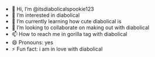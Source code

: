 - 👋 Hi, I’m @itsdiabolicalspookie123
- 👀 I’m interested in diabolical
- 🌱 I’m currently learning how cute diabolical is
- 💞️ I’m looking to collaborate on making out with diabolical
- 📫 How to reach me in gorilla tag with diabolical
- 😄 Pronouns: yes
- ⚡ Fun fact: i am in love with diabolical

<!---
itsdiabolicalspookie123/itsdiabolicalspookie123 is a ✨ special ✨ repository because its `README.md` (this file) appears on your GitHub profile.
You can click the Preview link to take a look at your changes.
--->
